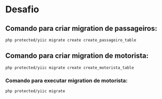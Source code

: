# Desafio

## Comando para criar migration de passageiros:

```
php protected/yiic migrate create create_passageiro_table
```
## Comando para criar migration de motorista:

```
php protected/yiic migrate create create_motorista_table
```
### Comando para executar migration de motorista:

```
php protected/yiic migrate
```
